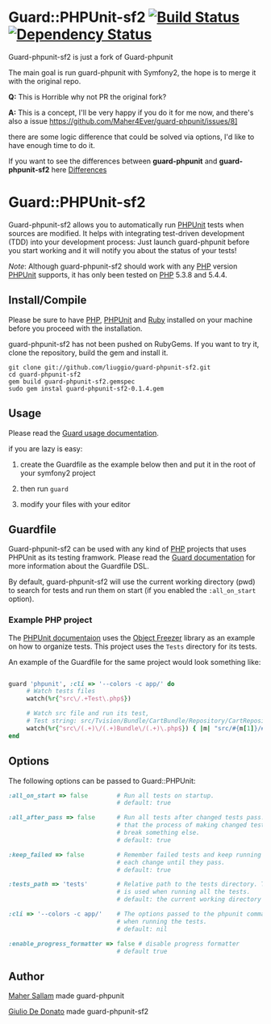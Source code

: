 Guard::PHPUnit-sf2 [![Build Status](https://secure.travis-ci.org/liuggio/guard-phpunit-sf2.png)](http://travis-ci.org/liuggio/guard-phpunit-sf2) [![Dependency Status](https://gemnasium.com/liuggio/guard-phpunit-sf2.png?branch=master)](https://gemnasium.com/liuggio/guard-phpunit-sf2.png)
==============

Guard-phpunit-sf2 is just a fork of Guard-phpunit

The main goal is run guard-phpunit with Symfony2, the hope is to merge it with the original repo.

**Q:** This is Horrible why not PR the original fork?

**A:** This is a concept, I'll be very happy if you do it for me now, and there's also a issue https://github.com/Maher4Ever/guard-phpunit/issues/8]

   there are some logic difference that could be solved via options, I'd like to have enough time to do it.



If you want to see the differences between **guard-phpunit** and **guard-phpunit-sf2** here [Differences](https://github.com/liuggio/guard-phpunit-sf2/compare/master)


Guard::PHPUnit-sf2
==============


Guard-phpunit-sf2 allows you to automatically run [PHPUnit][6] tests when sources
are modified. It helps with integrating test-driven development (TDD) into
your development process: Just launch guard-phpunit before you start working
and it will notify you about the status of your tests!

*Note*: Although guard-phpunit-sf2 should work with any [PHP][7] version [PHPUnit][6] supports,
it has only been tested on [PHP][7] 5.3.8 and 5.4.4.

Install/Compile
-------

Please be sure to have [PHP][7], [PHPUnit][6] and [Ruby][1] installed on your machine before
you proceed with the installation.

guard-phpunit-sf2 has not been pushed on RubyGems. If you want to try it, clone the repository, build the gem and install it.

	git clone git://github.com/liuggio/guard-phpunit-sf2.git
	cd guard-phpunit-sf2
	gem build guard-phpunit-sf2.gemspec
	sudo gem instal guard-phpunit-sf2-0.1.4.gem

Usage
-----

Please read the [Guard usage documentation][3].

if you are lazy is easy:

1. create the Guardfile as the example below then and put it in the root of your symfony2 project

2. then run `guard`

3. modify your files with your editor


Guardfile
---------

Guard-phpunit-sf2 can be used with any kind of [PHP][7] projects that uses PHPUnit as
its testing framwork. Please read the [Guard documentation][3] for more information
about the Guardfile DSL.

By default, guard-phpunit-sf2 will use the current working directory (pwd) to
search for tests and run them on start (if you enabled the `:all_on_start` option).

### Example PHP project

The [PHPUnit documentaion][4] uses the [Object Freezer][5] library as an example on how
to organize tests. This project uses the `Tests` directory for its tests.

An example of the Guardfile for the same project would look
something like:

```ruby

guard 'phpunit', :cli => '--colors -c app/' do
     # Watch tests files
     watch(%r{^src\/.+Test\.php$})

     # Watch src file and run its test,
     # Test string: src/Tvision/Bundle/CartBundle/Repository/CartRepository.php
     watch(%r{^src\/(.+)\/(.+)Bundle\/(.+)\.php$}) { |m| "src/#{m[1]}/#{m[2]}Bundle/Tests/#{m[3]}Test.php" } # Watch all files in your bundles and run the respective tests on change
end

```

Options
-------

The following options can be passed to Guard::PHPUnit:

```ruby
:all_on_start => false        # Run all tests on startup.
                              # default: true

:all_after_pass => false      # Run all tests after changed tests pass. This ensures
                              # that the process of making changed tests pass didn't
                              # break something else.
                              # default: true

:keep_failed => false         # Remember failed tests and keep running them with
                              # each change until they pass.
                              # default: true

:tests_path => 'tests'        # Relative path to the tests directory. This path
                              # is used when running all the tests.
                              # default: the current working directory (pwd)

:cli => '--colors -c app/'    # The options passed to the phpunit command
                              # when running the tests.
                              # default: nil

:enable_progress_formatter => false # disable progress formatter
                              # default true

```

Author
------

[Maher Sallam](https://github.com/Maher4Ever) made guard-phpunit

[Giulio De Donato](https://github.com/liuggio) made guard-phpunit-sf2

[1]:http://ruby-lang.org
[3]:https://github.com/guard/guard#readme
[4]:http://www.phpunit.de/manual/current/en/
[5]:https://github.com/sebastianbergmann/php-object-freezer/
[6]:http://www.phpunit.de
[7]:http://php.net
